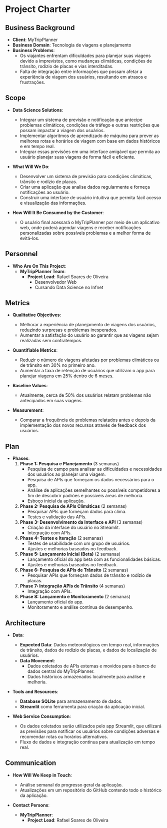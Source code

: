 # Project Charter

## Business Background

* **Client**: MyTripPlanner
* **Business Domain**: Tecnologia de viagens e planejamento
* **Business Problems**:
  * Os viajantes enfrentam dificuldades para planejar suas viagens devido a imprevistos, como mudanças climáticas, condições de trânsito, rodízio de placas e vias interditadas.
  * Falta de integração entre informações que possam afetar a experiência de viagem dos usuários, resultando em atrasos e frustrações.

## Scope

* **Data Science Solutions**:
  * Integrar um sistema de previsão e notificação que antecipe problemas climáticos, condições de tráfego e outras restrições que possam impactar a viagem dos usuários.
  * Implementar algoritmos de aprendizado de máquina para prever as melhores rotas e horários de viagem com base em dados históricos e em tempo real.
  * Integrar essas previsões em uma interface amigável que permita ao usuário planejar suas viagens de forma fácil e eficiente.

* **What Will We Do**:
  * Desenvolver um sistema de previsão para condições climáticas, trânsito e rodízio de placas.
  * Criar uma aplicação que analise dados regularmente e forneça notificações ao usuário.
  * Construir uma interface de usuário intuitiva que permita fácil acesso e visualização das informações.

* **How Will It Be Consumed by the Customer**:
  * O usuário final acessará o MyTripPlanner por meio de um aplicativo web, onde poderá agendar viagens e receber notificações personalizadas sobre possíveis problemas e a melhor forma de evitá-los.

## Personnel

* **Who Are On This Project**:
  * **MyTripPlanner Team**:
    * **Project Lead**: Rafael Soares de Oliveira
        * Desenvolvedor Web
        * Cursando Data Science no Infnet

## Metrics

* **Qualitative Objectives**:
  * Melhorar a experiência de planejamento de viagens dos usuários, reduzindo surpresas e problemas inesperados.
  * Aumentar a satisfação do usuário ao garantir que as viagens sejam realizadas sem contratempos.

* **Quantifiable Metrics**:
  * Reduzir o número de viagens afetadas por problemas climáticos ou de trânsito em 30% no primeiro ano.
  * Aumentar a taxa de retenção de usuários que utilizam o app para planejar viagens em 25% dentro de 6 meses.

* **Baseline Values**:
  * Atualmente, cerca de 50% dos usuários relatam problemas não antecipados em suas viagens.

* **Measurement**:
  * Comparar a frequência de problemas relatados antes e depois da implementação dos novos recursos através de feedback dos usuários.

## Plan

* **Phases**:
  1. **Phase 1: Pesquisa e Planejamento** (3 semanas)
     * Pesquisa de campo para analisar as dificuldades e necessidades dos usuários ao planejar uma viagem.
     * Pesquisa de APIs que forneçam os dados necessários para o app.
     * Análise de aplicações semelhantes ou possíveis competidores a fim de descobrir padrões e possíveis áreas de melhoria.
     * Esboço inicial da aplicação.
  2. **Phase 2: Pesquisa de APIs Climáticas** (2 semanas)
     * Pesquisar APIs que forneçam dados para clima.
     * Testes e validação das APIs.
  3. **Phase 3: Desenvolvimento da Interface e API** (3 semanas)
     * Criação da interface do usuário no Streamlit.
     * Integração com APIs.
  4. **Phase 4: Testes e Iteração** (2 semanas)
     * Testes de usabilidade com um grupo de usuários.
     * Ajustes e melhorias baseados no feedback.
  5. **Phase 5: Lançamento Inicial (Beta)** (2 semanas)
     * Lançamento oficial do app beta com as funcionalidades básicas.
     * Ajustes e melhorias baseados no feedback.
  6. **Phase 6: Pesquisa de APIs de Trânsito** (2 semanas)
     * Pesquisar APIs que forneçam dados de trânsito e rodízio de placas.
  7. **Phase 7: Integração APIs de Trânsito** (4 semanas)
     * Integração com APIs.
  8. **Phase 8: Lançamento e Monitoramento** (2 semanas)
     * Lançamento oficial do app.
     * Monitoramento e análise contínua de desempenho.   

## Architecture

* **Data**:
  * **Expected Data**: Dados meteorológicos em tempo real, informações de trânsito, dados de rodízio de placas, e dados de localização de usuários.
  * **Data Movement**:
    * Dados coletados de APIs externas e movidos para o banco de dados central do MyTripPlanner.
    * Dados históricos armazenados localmente para análise e melhoria.

* **Tools and Resources**:
  * **Database SQLite** para armazenamento de dados.
  * **Streamlit** como ferramenta para criação da aplicação inicial.

* **Web Service Consumption**:
  * Os dados coletados serão utilizados pelo app Streamlit, que utilizará as previsões para notificar os usuários sobre condições adversas e recomendar rotas ou horários alternativos.
  * Fluxo de dados e integração contínua para atualização em tempo real.

## Communication

* **How Will We Keep in Touch**:
  * Análise semanal do progresso geral da aplicação.
  * Atualizações em um repositório do GitHub contendo todo o histórico da aplicação.

* **Contact Persons**:
  * **MyTripPlanner**:
    * **Project Lead**: Rafael Soares de Oliveira